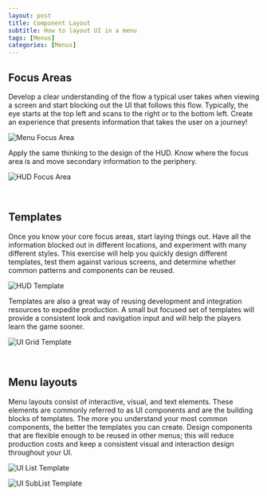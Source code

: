 ```yaml
---
layout: post
title: Component Layout
subtitle: How to layout UI in a menu
tags: [Menus]
categories: [Menus]
---
```


## Focus Areas

Develop a clear understanding of the flow a typical user takes when viewing a screen and start blocking out the UI that follows this flow. Typically, the eye starts at the top left and scans to the right or to the bottom left. Create an experience that presents information that takes the user on a journey!

![Menu Focus Area](/privatebebo/img/FocusArea_Menus.jpg)  

Apply the same thinking to the design of the HUD. Know where the focus area is and move secondary information to the periphery.

![HUD Focus Area](/privatebebo/img/FocusArea_HUD.jpg)

<br>

## Templates
Once you know your core focus areas, start laying things out. Have all the information blocked out in different locations, and experiment with many different styles. This exercise will help you quickly design different templates, test them against various screens, and determine whether common patterns and components can be reused.

![HUD Template](/privatebebo/img/Template_HUD.jpg)

Templates are also a great way of reusing development and integration resources to expedite production. A small but focused set of templates will provide a consistent look and navigation input and will help the players learn the game sooner.

![UI Grid Template](/privatebebo/img/Template_UIGrid.jpg)

<br>

## Menu layouts
Menu layouts consist of interactive, visual, and text elements. These elements are commonly referred to as UI components and are the building blocks of templates. The more you understand your most common components, the better the templates you can create. Design components that are flexible enough to be reused in other menus; this will reduce production costs and keep a consistent visual and interaction design throughout your UI.

![UI List Template](/privatebebo/img/Template_UI_List.jpg)

![UI SubList Template](/privatebebo/img/Template_UI_SubList.jpg)

<br>
